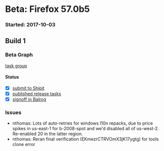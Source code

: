 # Beta: Firefox 57.0b5

### Started: 2017-10-03

## Build 1

### Beta Graph
[task group](https://tools.taskcluster.net/push-inspector/#/bL_4ihXmQIaKac0jOUin2Q)


#### Status
- [x] [submit to Shipit](https://wiki.mozilla.org/Release:Release_Automation_on_Mercurial:Starting_a_Release#Submit_to_Ship_It)
- [x] [published release tasks](../how-tos/relpro.md#4-publish-release)
- [x] [signoff in Balrog](../how-tos/relpro.md#3-signoffs)

### Issues
- nthomas: Lots of auto-retries for windows l10n repacks, due to price spikes in us-east-1 for b-2008-spot and we'd disabled all of us-west-2. Re-enabled 20 in the latter region.
- nthomas: Reran final verification (EKmezrCTRVOmX3jK17ygtg) for tools clone error
